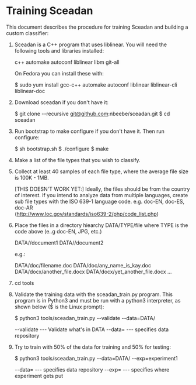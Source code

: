 Training Sceadan
================

This document describes the procedure for training Sceadan and
building a custom classifier:

1. Sceadan is a C++ program that uses liblinear. You will need the following tools and libraries installed:

   c++ automake autoconf liblinear libm git-all

   On Fedora you can install these with:

   $ sudo yum install gcc-c++ automake autoconf liblinear liblinear-cli liblinear-doc

1. Download sceadan if you don't have it:

   $ git clone --recursive git@github.com:nbeebe/sceadan.git
   $ cd sceadan

2. Run bootstrap to make configure if you don't have it. Then run configure:

   $ sh bootstrap.sh
   $ ./configure
   $ make

3. Make a list of the file types that you wish to classify.

4. Collect at least 40 samples of each file type, where the average file size is 100K - 1MB.

   [THIS DOESN'T WORK YET:]
   Ideally, the files should be from the country of interest.  If you
   intend to analyze data from multiple languages, create sub file
   types with the ISO 639-1 language code. e.g. doc-EN, doc-ES, doc-AR  
   (http://www.loc.gov/standards/iso639-2/php/code_list.php)

5. Place the files in a directory hiearchy DATA/TYPE/file  where TYPE
   is the code above (e..g doc-EN, JPG, etc.)

   DATA/<filetype>/document1
   DATA/<filetype>/document2

   e.g.:

   DATA/doc/filename.doc
   DATA/doc/any_name_is_kay.doc
   DATA/docx/another_file.docx
   DATA/docx/yet_another_file.docx
   ...

6. cd tools

7. Validate the training data with the sceadan_train.py program. This
   program is in Python3 and must be run with a python3 interpreter, as
   shown below ($ is the Linux prompt):

   $ python3 tools/sceadan_train.py --validate --data=DATA/ 

   --validate   --- Validate what's in DATA
   --data=      --- specifies data repository

8. Try to train with 50% of the data for training and 50% for testing:

   $ python3 tools/sceadan_train.py --data=DATA/  --exp=experiment1

   --data=      --- specifies data repository
   --exp=       --- specifies where experiment gets put


